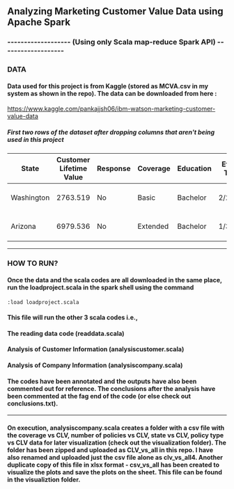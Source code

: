 ## Analyzing Marketing Customer Value Data using Apache Spark 
### ------------------- (Using only Scala map-reduce Spark API) -------------------

### DATA 

#### Data used for this project is from Kaggle (stored as MCVA.csv in my system as shown in the repo). The data can be downloaded from here :

https://www.kaggle.com/pankajjsh06/ibm-watson-marketing-customer-value-data

##### First two rows of the dataset after dropping columns that aren't being used in this project

| State      | Customer Lifetime Value | Response | Coverage | Education | Effective To Date | Employment | Gender | Marital Status | Number of Policies | Policy       | Sales Channel | Total Claim | Vehicle Class | Vehicle Size |
|------------|-------------------------|----------|----------|-----------|-------------------|------------|--------|----------------|--------------------|--------------|---------------|-------------|---------------|--------------|
| Washington | 2763.519                | No       | Basic    | Bachelor  | 2/24/2011         | Employed   | F      | Married        | 1                  | Corporate L3 | Agent         | 384.8111    | Two-Door Car  | Medsize      |
| Arizona    | 6979.536                | No       | Extended | Bachelor  | 1/31/2011         | Unemployed | F      | Single         | 8                  | Personal L3  | Agent         | 1131.465    | Four-Door Car | Medsize      |

***

### HOW TO RUN?

#### Once the data and the scala codes are all downloaded in the same place, run the loadproject.scala in the spark shell using the command 
```
:load loadproject.scala
```
#### This file will run the other 3 scala codes i.e.,
#### The reading data code (readdata.scala)
#### Analysis of Customer Information (analysiscustomer.scala)
#### Analysis of Company Information (analysiscompany.scala)

#### The codes have been annotated and the outputs have also been commented out for reference. The conclusions after the analysis have been commented at the fag end of the code (or else check out conclusions.txt). 

***

#### On execution, analysiscompany.scala creates a folder with a csv file with the coverage vs CLV, number of policies vs CLV, state vs CLV, policy type vs CLV data for later visualization (check out the visualization folder). The folder has been zipped and uploaded as CLV_vs_all in this repo. I have also renamed and uploaded just the csv file alone as clv_vs_all4. Another duplicate copy of this file in xlsx format - csv_vs_all has been created to visualize the plots and save the plots on the sheet. This file can be found in the visualiztion folder.  
